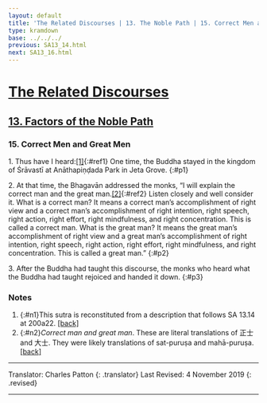 ```yaml
---
layout: default
title: 'The Related Discourses | 13. The Noble Path | 15. Correct Men and Great Men'
type: kramdown
base: ../../../
previous: SA13_14.html
next: SA13_16.html
---
```


# [The Related Discourses](../index.html)
## [13. Factors of the Noble Path](index.html)
### 15. Correct Men and Great Men

1\. Thus have I heard:[\[1\]](#n1){:#ref1} One time, the Buddha stayed in the kingdom of Śrāvastī at Anāthapiṇḍada Park in Jeta Grove.
{:#p1}

2\. At that time, the Bhagavān addressed the monks, “I will explain the correct man and the great man.[\[2\]](#n1){:#ref2} Listen closely and well consider it. What is a correct man? It means a correct man’s accomplishment of right view and a correct man’s accomplishment of right intention, right speech, right action, right effort, right mindfulness, and right concentration. This is called a correct man. What is the great man? It means the great man’s accomplishment of right view and a great man’s accomplishment of right intention, right speech, right action, right effort, right mindfulness, and right concentration. This is called a great man.”
{:#p2}

3\. After the Buddha had taught this discourse, the monks who heard what the Buddha had taught rejoiced and handed it down.
{:#p3}

### Notes
1. {:#n1}This sutra is reconstituted from a description that follows SA 13.14 at 200a22. [\[back\]](#ref1)
2. {:#n2}<em>Correct man and great man</em>. These are literal translations of 正士 and 大士. They were likely translations of sat-puruṣa and mahā-puruṣa. [\[back\]](#ref2)

---

Translator: Charles Patton
{: .translator}
Last Revised: 4 November 2019
{: .revised}

---